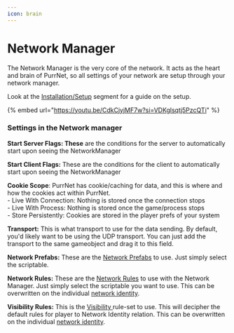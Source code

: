 ```yaml
---
icon: brain
---
```


# Network Manager

The Network Manager is the very core of the network. It acts as the heart and brain of PurrNet, so all settings of your network are setup through your network manager.

Look at the [Installation/Setup](../../getting-started/installation-setup.md) segment for a guide on the setup.

{% embed url="https://youtu.be/CdkCjyjMF7w?si=VDKglsqtj5PzcQTi" %}

### Settings in the Network manager

**Start Server Flags: These** are the conditions for the server to automatically start upon seeing the NetworkManager

**Start Client Flags:** These are the conditions for the client to automatically start upon seeing the NetworkManager

**Cookie Scope**: PurrNet has cookie/caching for data, and this is where and how the cookies act within PurrNet.\
\- Live With Connection: Nothing is stored once the connection stops\
\- Live With Process: Nothing is stored once the game/process stops\
\- Store Persistently:  Cookies are stored in the player prefs of your system

**Transport:** This is what transport to use for the data sending. By default, you'd likely want to be using the UDP transport. You can just add the transport to the same gameobject and drag it to this field.

**Network Prefabs:** These are the [Network Prefabs](network-prefabs.md) to use. Just simply select the scriptable.

**Network Rules:** These are the [Network Rules](network-rules.md) to use with the Network Manager. Just simply select the scriptable you want to use. This can be overwritten on the individual [network identity](../network-identity/).

**Visibility Rules:** This is the [Visibility ](network-visibility/)rule-set to use. This will decipher the default rules for player to Network Identity relation. This can be overwritten on the individual [network identity](../network-identity/).
